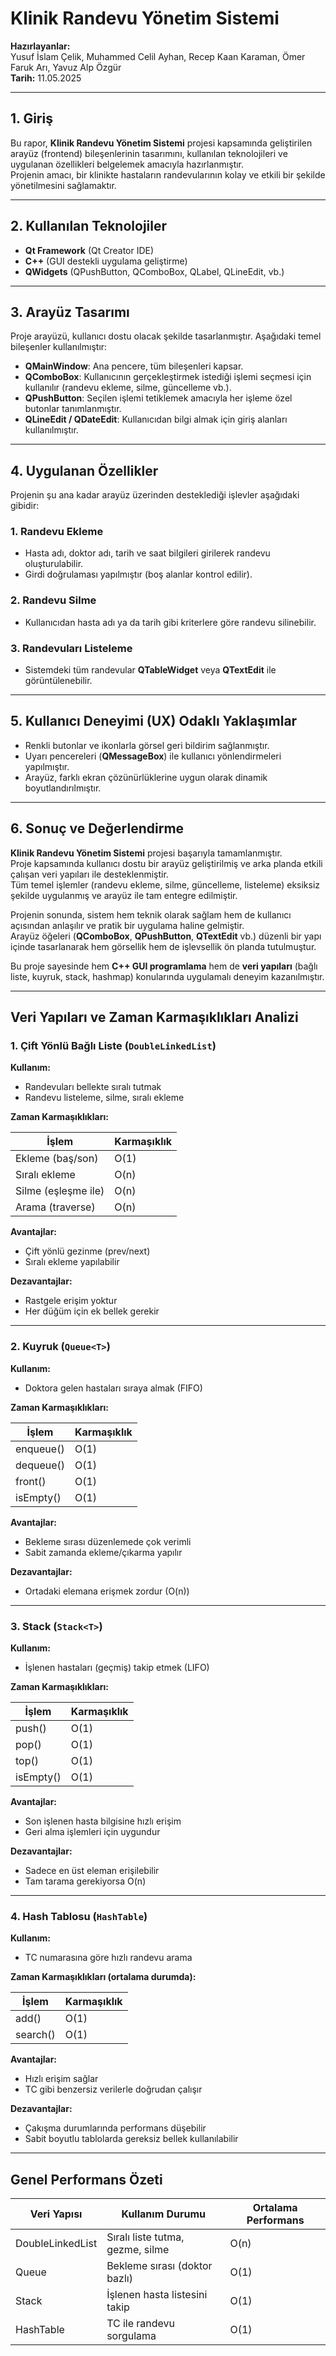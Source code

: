 # Klinik Randevu Yönetim Sistemi

**Hazırlayanlar:**  
Yusuf İslam Çelik, Muhammed Celil Ayhan, Recep Kaan Karaman, Ömer Faruk Arı, Yavuz Alp Özgür  
**Tarih:** 11.05.2025

---

## 1. Giriş

Bu rapor, **Klinik Randevu Yönetim Sistemi** projesi kapsamında geliştirilen arayüz (frontend) bileşenlerinin tasarımını, kullanılan teknolojileri ve uygulanan özellikleri belgelemek amacıyla hazırlanmıştır.  
Projenin amacı, bir klinikte hastaların randevularının kolay ve etkili bir şekilde yönetilmesini sağlamaktır.

---

## 2. Kullanılan Teknolojiler

- **Qt Framework** (Qt Creator IDE)
- **C++** (GUI destekli uygulama geliştirme)
- **QWidgets** (QPushButton, QComboBox, QLabel, QLineEdit, vb.)

---

## 3. Arayüz Tasarımı

Proje arayüzü, kullanıcı dostu olacak şekilde tasarlanmıştır. Aşağıdaki temel bileşenler kullanılmıştır:

- **QMainWindow**: Ana pencere, tüm bileşenleri kapsar.
- **QComboBox**: Kullanıcının gerçekleştirmek istediği işlemi seçmesi için kullanılır (randevu ekleme, silme, güncelleme vb.).
- **QPushButton**: Seçilen işlemi tetiklemek amacıyla her işleme özel butonlar tanımlanmıştır.
- **QLineEdit / QDateEdit**: Kullanıcıdan bilgi almak için giriş alanları kullanılmıştır.

---

## 4. Uygulanan Özellikler

Projenin şu ana kadar arayüz üzerinden desteklediği işlevler aşağıdaki gibidir:

### 1. Randevu Ekleme

- Hasta adı, doktor adı, tarih ve saat bilgileri girilerek randevu oluşturulabilir.
- Girdi doğrulaması yapılmıştır (boş alanlar kontrol edilir).

### 2. Randevu Silme

- Kullanıcıdan hasta adı ya da tarih gibi kriterlere göre randevu silinebilir.

### 3. Randevuları Listeleme

- Sistemdeki tüm randevular **QTableWidget** veya **QTextEdit** ile görüntülenebilir.

---

## 5. Kullanıcı Deneyimi (UX) Odaklı Yaklaşımlar

- Renkli butonlar ve ikonlarla görsel geri bildirim sağlanmıştır.
- Uyarı pencereleri (**QMessageBox**) ile kullanıcı yönlendirmeleri yapılmıştır.
- Arayüz, farklı ekran çözünürlüklerine uygun olarak dinamik boyutlandırılmıştır.

---

## 6. Sonuç ve Değerlendirme

**Klinik Randevu Yönetim Sistemi** projesi başarıyla tamamlanmıştır.  
Proje kapsamında kullanıcı dostu bir arayüz geliştirilmiş ve arka planda etkili çalışan veri yapıları ile desteklenmiştir.  
Tüm temel işlemler (randevu ekleme, silme, güncelleme, listeleme) eksiksiz şekilde uygulanmış ve arayüz ile tam entegre edilmiştir.

Projenin sonunda, sistem hem teknik olarak sağlam hem de kullanıcı açısından anlaşılır ve pratik bir uygulama haline gelmiştir.  
Arayüz öğeleri (**QComboBox**, **QPushButton**, **QTextEdit** vb.) düzenli bir yapı içinde tasarlanarak hem görsellik hem de işlevsellik ön planda tutulmuştur.

Bu proje sayesinde hem **C++ GUI programlama** hem de **veri yapıları** (bağlı liste, kuyruk, stack, hashmap) konularında uygulamalı deneyim kazanılmıştır.

---

## Veri Yapıları ve Zaman Karmaşıklıkları Analizi

### 1. Çift Yönlü Bağlı Liste (`DoubleLinkedList`)

**Kullanım:**
- Randevuları bellekte sıralı tutmak
- Randevu listeleme, silme, sıralı ekleme

**Zaman Karmaşıklıkları:**

| İşlem               | Karmaşıklık |
|---------------------|-------------|
| Ekleme (baş/son)    | O(1)        |
| Sıralı ekleme       | O(n)        |
| Silme (eşleşme ile) | O(n)        |
| Arama (traverse)    | O(n)        |

**Avantajlar:**
- Çift yönlü gezinme (prev/next)
- Sıralı ekleme yapılabilir

**Dezavantajlar:**
- Rastgele erişim yoktur
- Her düğüm için ek bellek gerekir

---

### 2. Kuyruk (`Queue<T>`)

**Kullanım:**
- Doktora gelen hastaları sıraya almak (FIFO)

**Zaman Karmaşıklıkları:**

| İşlem     | Karmaşıklık |
|-----------|-------------|
| enqueue() | O(1)        |
| dequeue() | O(1)        |
| front()   | O(1)        |
| isEmpty() | O(1)        |

**Avantajlar:**
- Bekleme sırası düzenlemede çok verimli
- Sabit zamanda ekleme/çıkarma yapılır

**Dezavantajlar:**
- Ortadaki elemana erişmek zordur (O(n))

---

### 3. Stack (`Stack<T>`)

**Kullanım:**
- İşlenen hastaları (geçmiş) takip etmek (LIFO)

**Zaman Karmaşıklıkları:**

| İşlem     | Karmaşıklık |
|-----------|-------------|
| push()    | O(1)        |
| pop()     | O(1)        |
| top()     | O(1)        |
| isEmpty() | O(1)        |

**Avantajlar:**
- Son işlenen hasta bilgisine hızlı erişim
- Geri alma işlemleri için uygundur

**Dezavantajlar:**
- Sadece en üst eleman erişilebilir
- Tam tarama gerekiyorsa O(n)

---

### 4. Hash Tablosu (`HashTable`)

**Kullanım:**
- TC numarasına göre hızlı randevu arama

**Zaman Karmaşıklıkları (ortalama durumda):**

| İşlem    | Karmaşıklık |
|----------|-------------|
| add()    | O(1)        |
| search() | O(1)        |

**Avantajlar:**
- Hızlı erişim sağlar
- TC gibi benzersiz verilerle doğrudan çalışır

**Dezavantajlar:**
- Çakışma durumlarında performans düşebilir
- Sabit boyutlu tablolarda gereksiz bellek kullanılabilir

---

## Genel Performans Özeti

| Veri Yapısı      | Kullanım Durumu                  | Ortalama Performans |
|------------------|----------------------------------|---------------------|
| DoubleLinkedList | Sıralı liste tutma, gezme, silme | O(n)                |
| Queue            | Bekleme sırası (doktor bazlı)    | O(1)                |
| Stack            | İşlenen hasta listesini takip    | O(1)                |
| HashTable        | TC ile randevu sorgulama         | O(1)                |